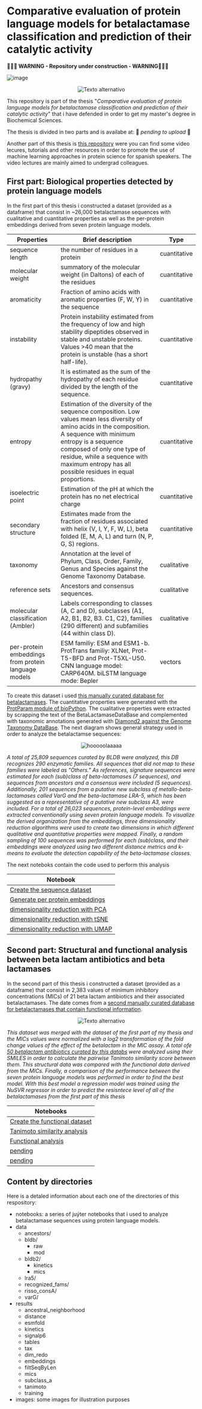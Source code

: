# Comparative evaluation of protein language models for betalactamase classification and prediction of their catalytic activity

**🚨🚨🚨 WARNING - Repository under construction - WARNING🚨🚨🚨**

![image](https://github.com/miangoar/protein_language_models_for_betalactamases_analysis/blob/main/images/ibt.png)
<p align="center">
  <img src="https://github.com/miangoar/protein_language_models_for_betalactamases_analysis/blob/main/images/blas.png" alt="Texto alternativo">
</p>

This repository is part of the thesis "*Comparative evaluation of protein language models for betalactamase classification and prediction of their catalytic activity*" that i have defended in order to get my master's degree in Biochemical Sciences. 

The thesis is divided in two parts and is availabe at:  🚨 *pending to upload* 🚨

Another part of this thesis is [this repository](https://github.com/miangoar/ciencia-de-proteinas-basada-en-IA
) were you can find some video lecures, tutorials and other resources in order to promote the use of machine learning approaches in protein science for spanish speakers. The video lectures are mainly aimed to undergrad colleagues. 


## First part: Biological properties detected by protein language models   


In the first part of this thesis i constructed a dataset (provided as a dataframe) that consist in ~26,000 betalactamase sequences with cualitative and cuantitative properties as well as the per-protein embeddings derived from seven protein language models. 

| Properties | Brief description | Type |
|-----------|-----------|-----------|  
| sequence length | the number of residues in a protein | cuantitative|
| molecular weight | summatory of the molecular weight (in Daltons) of each of the residues | cuantitative| 
| aromaticity | Fraction of amino acids with aromatic properties (F, W, Y) in the sequence |cuantitative|
| instability | Protein instability estimated from the frequency of low and high stability dipeptides observed in stable and unstable proteins. Values >40 mean that the protein is unstable (has a short half-life). | cuantitative|
| hydropathy (gravy) | It is estimated as the sum of the hydropathy of each residue divided by the length of the sequence. | cuantitative|
| entropy | Estimation of the diversity of the sequence composition. Low values mean less diversity of amino acids in the composition. A sequence with minimum entropy is a sequence composed of only one type of residue, while a sequence with maximum entropy has all possible residues in equal proportions. | cuantitative|
| isoelectric point | Estimation of the pH at which the protein has no net electrical charge | cuantitative|
| secondary structure | Estimates made from the fraction of residues associated with helix (V, I, Y, F, W, L), beta folded (E, M, A, L) and turn (N, P, G, S) regions. | cuantitative|
| taxonomy | Annotation at the level of Phylum, Class, Order, Family, Genus and Species against the Genome Taxonomy Database. | cualitative|
| reference sets | Ancestors and consensus sequences. | cualitative|
| molecular classification (Ambler) | Labels corresponding to classes (A, C and D), subclasses (A1, A2, B1, B2, B3. C1, C2), families (290 different) and subfamilies (44 within class D). | cualitative|
|per-protein embeddings from protein language models|ESM familiy: ESM and ESM1-b. ProtTrans familiy: XLNet, Prot-T5-BFD and Prot-T5XL-U50. CNN language model: CARP640M. biLSTM language mode: Bepler| vectors|

To create this dataset i used [this manually curated database for betalactamases](https://pubmed.ncbi.nlm.nih.gov/28719998/). The cuantitative properties were generated with the [ProtParam module of bioPython](https://biopython.org/docs/1.76/api/Bio.SeqUtils.ProtParam.html). The cualitative properties were extracted by scrapping the text of the BetaLactamaseDataBase and complemented with taxonomic annotations generated with [Diamond2 against the Genome Taxonomy DataBase](https://github.com/hbckleikamp/GTDB2DIAMOND). The next diagram shows general strategy used in order to analyze the betalactamse sequences:  


<p align="center">
  <img src="https://github.com/miangoar/protein_language_models_for_betalactamases_analysis/blob/main/images/pipe1.png" alt="hooooolaaaaa">
</p>

*A total of 25,809 sequences curated by BLDB were analyzed, this DB recognizes 290 enzymatic families. All sequences that did not map to these families were labeled as "Others." As references, signature sequences were estimated for each (sub)class of beta-lactamases (7 sequences), and sequences from ancestors and a consensus were included (5 sequences). Additionally, 201 sequences from a putative new subclass of metallo-beta-lactamases called VarG and the beta-lactamase LRA-5, which has been suggested as a representative of a putative new subclass A3, were included. For a total of 26,023 sequences, protein-level embeddings were extracted conventionally using seven protein language models. To visualize the derived organization from the embeddings, three dimensionality reduction algorithms were used to create two dimensions in which different qualitative and quantitative properties were mapped. Finally, a random sampling of 100 sequences was performed for each (sub)class, and their embeddings were analyzed using two different distance metrics and k-means to evaluate the detection capability of the beta-lactamase classes.*

The next noteboks contain the code used to perform this analysis

| Notebook |
|-----------|
| [Create the sequence dataset](https://github.com/miangoar/protein_language_models_for_betalactamases_analysis/blob/main/notebooks/01_Create_sequence_dataset.ipynb) |
| [Generate per protein embeddings](https://github.com/miangoar/protein_language_models_for_betalactamases_analysis/blob/main/notebooks/02_Generate_embeddings_from_protein_language_models.ipynb) |
| [dimensionality reduction with PCA](https://github.com/miangoar/protein_language_models_for_betalactamases_analysis/blob/main/notebooks/03_DimRedu_PCA.ipynb) | 
| [dimensionality reduction with tSNE](https://github.com/miangoar/protein_language_models_for_betalactamases_analysis/blob/main/notebooks/04_DimRedu_tSNE.ipynb) | 
| [dimensionality reduction with UMAP](https://github.com/miangoar/protein_language_models_for_betalactamases_analysis/blob/main/notebooks/05_DimRedu_UMAP_and_panels.ipynb) | 

## Second part: Structural and functional analysis between beta lactam antibiotics and beta lactamases   

In the second part of this thesis i constructed a dataset (provided as a dataframe) that consist in 2,383 values of minimum inhibitory concentrations (MICs) of 21 beta lactam antibiotics and their associated betalactamases. The date comes from a  [second manually curated database for betalactamases that contain functional information](https://www.ncbi.nlm.nih.gov/pmc/articles/PMC6496087/). 

<p align="center">
  <img src="https://github.com/miangoar/protein_language_models_for_betalactamases_analysis/blob/main/images/pipe2.png" alt="Texto alternativo">
</p>

*This dataset was merged with the dataset of the first part of my thesis and the MICs values were normalized with a log2 transformation of the fold change values of the effect of the betalactam in the MIC assay. A total ofe [50 betalactam antibiotics curated by this databs](https://pubmed.ncbi.nlm.nih.gov/25475113/) were analyzed using their SMILES in order to calculate the pairwise Tanimoto similarity score between them. This structural data was compared with the functional data derived from the MICs. Finally, a comparison of the performance between the seven protein language models was performed in order to find the best model. With this best model a regression model was trained using the NuSVR regressor in order to predict the resisntece level of all of the betalactamases from the first part of this thesis*

| Notebooks |
|-----------|
| [Create the functional dataset](https://github.com/miangoar/protein_language_models_for_betalactamases_analysis/blob/main/notebooks/06_Create_functional_datasets.ipynb) |
| [Tanimoto similarity analysis](https://github.com/miangoar/protein_language_models_for_betalactamases_analysis/blob/main/notebooks/07_SMILES_analysis_Tanimoto.ipynb) | 
| [Functional analysis](https://github.com/miangoar/protein_language_models_for_betalactamases_analysis/blob/main/notebooks/08_Functional_datasets_analysis.ipynb) | 
| [pending](https://github.com/miangoar/protein_language_models_for_betalactamases_analysis/blob/main/notebooks/) | 
| [pending ](https://github.com/miangoar/protein_language_models_for_betalactamases_analysis/blob/main/notebooks/) | 


## Content by directories   

Here is a detaled information about each one of the directories of this respository:
* notebooks: a series of juýter notebooks that i used to analyze betalactamase sequences using protein language models.
* data
  - ancestors/
  - bldb/
    - raw
    - mod 
  - bldb2/
    - kinetics
    - mics 
  - lra5/
  - recognized_fams/
  - risso_consA/
  - varG/
* results
  - ancestral_neighborhood
  - distance
  - esmfold
  - kinetics
  - signalp6
  - tables
  - tax
  - dim_redo
  - embeddings
  - filtSeqByLen
  - mics
  - subclass_a
  - tanimoto
  - training
* images: some images for illustration purposes
